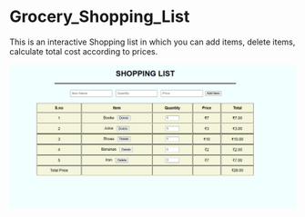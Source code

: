 # Grocery_Shopping_List
This is an interactive Shopping list in which you can add items, delete items, calculate total cost according to prices.


![image alt](https://github.com/Aditi129/Grocery_Shopping_List/blob/0918d653349fe5eb38ac6f8d9d8630dc2c687545/ShoppingList.png)
